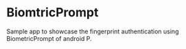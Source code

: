 # BiomtricPrompt
Sample app to showcase the fingerprint authentication using BiometricPrompt of android P.
